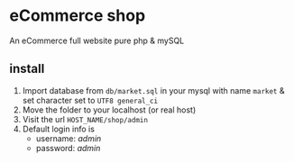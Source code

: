 # eCommerce shop
An eCommerce full website pure php & mySQL

## install
1. Import database from `db/market.sql` in your mysql with name `market` & set character set to `UTF8 general_ci`
2. Move the folder to your localhost (or real host)
3. Visit the url `HOST_NAME/shop/admin`
4. Default login info is
	+ username: *admin*
	+ password: *admin*
